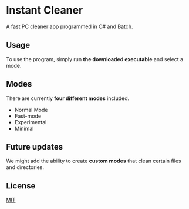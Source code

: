 # Instant Cleaner

A fast PC cleaner app programmed in C# and Batch.

## Usage

To use the program, simply run **the downloaded executable** and select a mode.

## Modes

There are currently **four different modes** included.

- Normal Mode
- Fast-mode
- Experimental
- Minimal

## Future updates

We might add the ability to create **custom modes** that clean certain files and directories.

## License
[MIT](https://choosealicense.com/licenses/mit/)
